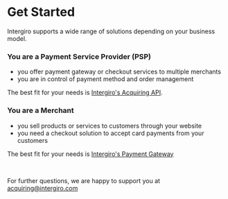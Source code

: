 # Get Started

Intergiro supports a wide range of solutions depending on your business model. 

### You are a Payment Service Provider (PSP) 

- you offer payment gateway or checkout services to multiple merchants
- you are in control of payment method and order management

The best fit for your needs is [Intergiro's Acquiring API](./acquiring/overview.html).

### You are a Merchant 

- you sell products or services to customers through your website
- you need a checkout solution to accept card payments from your customers    

The best fit for your needs is [Intergiro's Payment Gateway](./psp/overview.html)   
     
 <br>
      
For further questions, we are happy to support you at [acquiring@intergiro.com](mailto:acquiring@intergiro.com)

<!--- 
| API           | Subset                                                      | Acquiring          | Order                | Subscription         |
|---------------|-------------------------------------------------------------|--------------------|----------------------|----------------------|
| Acquiring     | [Authorization API](../authorization/create.html)           | yes                |                      |                      |
| Acquiring,PSP | [3D Secure API](../3d-secure/introduction.html)             | yes                | Custom UI (optional) | Custom UI (optional) |
| PSP           | [Order API](../order/create.html)                           |                    | Custom UI (optional) |                      |
| PSP           | [Customer API](../customer/create.html)                     |                    |                      | yes                  |
| PSP           | [Customer Subscription API](../customer/subscriptions.html) |                    |                      | yes                  |
| Acquiring,PSP | [Card API](../card-api/create.html)                         | optional           |                      |                      |
| PSP           | [Registration UI](../customer/registration-ui.html)         |                    |                      | Standard UI          |
| PSP           | [Checkout UI](../checkout/embed.html)                       |                    | Standard UI          |                      |
| Acquiring,PSP | [Card Input UI](../card-input/embed.html)                   | Minimize PCI scope | Custom UI (optional) | Custom UI (optional) |

- Standard UI: A complete solution with our UI components.
- Custom UI: If you want to build your own UI, including some or none of our UI components.
- Minimize PCI scope: avoid handling card information.

All endpoints uses JWT tokens for authentication ([Read more here](./authentication.html)).
-->